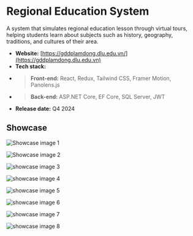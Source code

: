 # Regional Education System

A system that simulates regional education lesson through virtual tours, helping students learn about subjects such as history, geography, traditions, and cultures of their area.

- **Website:** [https://gddplamdong.dlu.edu.vn/](https://gddplamdong.dlu.edu.vn)
- **Tech stack:**
- > **Front-end:** React, Redux, Tailwind CSS, Framer Motion, Panolens.js
- > **Back-end:** ASP\.NET Core, EF Core, SQL Server, JWT
- **Release date:** Q4 2024

## Showcase

![Showcase image 1](/images/projects/client-projects/regional-education-system/1.png)

![Showcase image 2](/images/projects/client-projects/regional-education-system/2.png)

![showcase image 3](/images/projects/client-projects/regional-education-system/3.png)

![showcase image 4](/images/projects/client-projects/regional-education-system/4.png)

![showcase image 5](/images/projects/client-projects/regional-education-system/5.png)

![showcase image 6](/images/projects/client-projects/regional-education-system/6.png)

![showcase image 7](/images/projects/client-projects/regional-education-system/7.png)

![showcase image 8](/images/projects/client-projects/regional-education-system/8.png)
